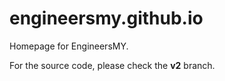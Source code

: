 # engineersmy.github.io

Homepage for EngineersMY.

For the source code, please check the **v2** branch.
